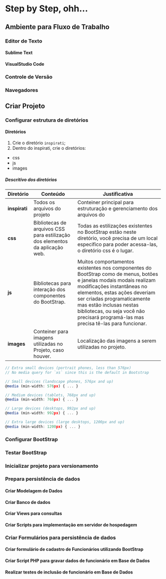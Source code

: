 # Step by Step, ohh...

## Ambiente para Fluxo de Trabalho
### Editor de Texto
#### Sublime Text
#### VisualStudio Code

### Controle de Versão
### Navegadores

## Criar Projeto

### Configurar estrutura de diretórios
#### Diretórios
1. Crie o diretório `inspirati`;
2. Dentro do inspirati, crie o diretórios:
  - css
  - js
  - images

##### Descritivo dos diretórios

Diretório | Conteúdo | Justificativa
-- | -- | --
**inspirati**  | Todos os arquivos do projeto  |  Conteiner principal para estruturação e gerenciamento dos arquivos do
**css**  | Bibliotecas de arquivos CSS para estilização dos elementos da aplicação web.  |  Todas as estilizações existentes no BootStrap estão neste diretório, você precisa de um local especifico para poder acessa-las, o diretório css é o lugar.
**js**  | Bibliotecas para interação dos componentes do BootStrap.  |  Muitos comportamentos existentes nos componentes do BootStrap como de menus, botões e janelas modais modais realizam modificações instantâneas no elementos, estas ações deveriam ser criadas programaticamente mas estão inclusas nestas bibliotecas, ou seja você não precisará programá-las mas precisa tê-las para funcionar.
**images**  | Conteiner para imagens utilizadas no Projeto, caso houver.   |  Localização das imagens a serem utilizadas no projeto.


```javascript
// Extra small devices (portrait phones, less than 576px)
// No media query for `xs` since this is the default in Bootstrap

// Small devices (landscape phones, 576px and up)
@media (min-width: 576px) { ... }

// Medium devices (tablets, 768px and up)
@media (min-width: 768px) { ... }

// Large devices (desktops, 992px and up)
@media (min-width: 992px) { ... }

// Extra large devices (large desktops, 1200px and up)
@media (min-width: 1200px) { ... }
```


### Configurar BootStrap
### Testar BootStrap
### Inicializar projeto para versionamento


### Prepara persistência de dados
#### Criar Modelagem de Dados
#### Criar Banco de dados
#### Criar Views para consultas
#### Criar Scripts para implementação em servidor de hospedagem

### Criar Formulários para persistência de dados
#### Criar formulário de cadastro de Funcionários utilizando BootStrap
#### Criar Script PHP para gravar dados de funcionário em Base de Dados
#### Realizar testes de inclusão de funcionário em Base de Dados
